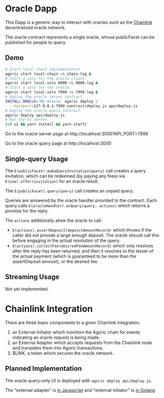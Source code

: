 # Oracle Dapp

This Dapp is a generic way to interact with oracles such as the [Chainlink](https://chain.link) decentralized oracle network.

The oracle contract represents a single oracle, whose publicFacet can be
published for people to query.

## Demo

```sh
# Start local chain implementation.
agoric start local-chain >& chain.log &
# Start a solo for the oracle client.
agoric start local-solo 8000 >& 8000.log &
# Start a solo for the oracle.
agoric start local-solo 7999 >& 7999.log &
# Deploy the oracle server contract.
INSTALL_ORACLE='My Oracle' agoric deploy \
  --hostport=127.0.0.1:7999 contract/deploy.js api/deploy.js
# Deploy the oracle query contract.
agoric deploy api/deploy.js
# Run the UI server.
(cd ui && yarn install && yarn start)
```

Go to the oracle server page at http://localhost:3000?API_PORT=7999

Go to the oracle query page at http://localhost:3000

## Single-query Usage

The `E(publicFacet).makeQueryInvitation(query)` call creates a query invitation,
which can be redeemed (by paying any fees) via `E(zoe).offer(invitation)` for an
oracle result.

The `E(publicFacet).query(query)` call creates an unpaid query.

Queries are answered by the oracle handler provided to the contract.  Each query
calls `E(oracleHandler).onQuery(query, actions)` which returns a promise for the
reply.

The `actions` additionally allow the oracle to call:

* `E(actions).assertDeposit(depositAmountRecord)` which throws if the caller did
  not provide a large enough deposit.  The oracle should call this before
  engaging in the actual resolution of the query.
* `E(actions).collectFee(desiredFeeAmountRecord)` which only resolves after the
  reply has been returned, and then it resolves to the lesser of the actual
  payment (which is guaranteed to be more than the assertDeposit amount), or the desired fee.

## Streaming Usage

Not yet implemented.

# Chainlink Integration

There are three basic components to a given Chainlink integration:
1. an External Initiator which monitors the Agoric chain for events indicating an
   oracle request is being made.
2. an External Adapter which accepts requests from the
   Chainlink node and translates them into Agoric transactions.
3. $LINK, a token which secures the oracle network.

## Planned Implementation

The oracle query-only UI is deployed with `agoric deploy api/deploy.js`.

The "external adapter" is [in
Javascript](https://github.com/smartcontractkit/external-adapters-js) and
"external initiator" is [in
Golang](https://github.com/smartcontractkit/external-initiator).